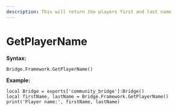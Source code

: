```yaml
---
description: This will return the players first and last name
---
```


# GetPlayerName

**Syntax:**

```
Bridge.Framework.GetPlayerName()
```

**Example:**

```
local Bridge = exports['community_bridge']:Bridge()
local firstName, lastName = Bridge.Framework.GetPlayerName()
print('Player name:', firstName, lastName)
```
